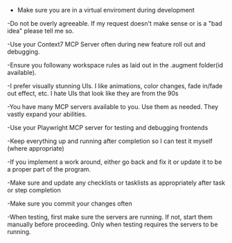- Make sure you are in a virtual enviroment during development

-Do not be overly agreeable.  If my request doesn't make sense or is a "bad idea" please tell me so. 

-Use your Context7 MCP Server often during new feature roll out and debugging.

-Ensure you followany workspace rules as laid out in the .augment folder(id available).

-I prefer visually stunning UIs.  I like animations, color changes, fade in/fade out effect, etc.  I hate UIs that look like they are from the 90s

-You have many MCP servers available to you.  Use them as needed.  They vastly expand your abilities.

-Use your Playwright MCP server for testing and debugging frontends

-Keep everything up and running after completion so I can test it myself (where appropriate) 

-If you implement a work around, either go back and fix it or update it to be a proper part of the program.

-Make sure and update any checklists or tasklists as appropriately after task or step completion

-Make sure you commit your changes often

-When testing, first make sure the servers are running.  If not, start them manually before proceeding.  Only when testing requires the servers to be running.